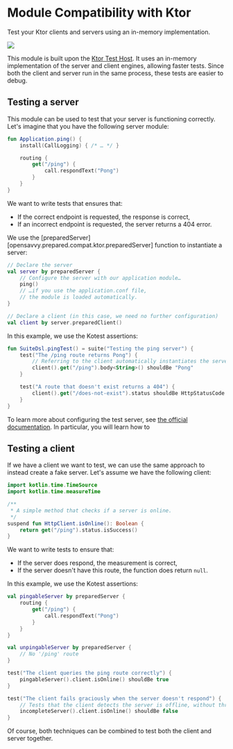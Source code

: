 # Module Compatibility with Ktor

Test your Ktor clients and servers using an in-memory implementation.

<a href="https://search.maven.org/search?q=dev.opensavvy.prepared.compat-ktor"><img src="https://img.shields.io/maven-central/v/dev.opensavvy.prepared/compat-ktor.svg?label=Maven%20Central"></a>

This module is built upon the [Ktor Test Host](https://ktor.io/docs/testing.html).
It uses an in-memory implementation of the server and client engines, allowing faster tests.
Since both the client and server run in the same process, these tests are easier to debug.

## Testing a server

This module can be used to test that your server is functioning correctly.
Let's imagine that you have the following server module:

```kotlin
fun Application.ping() {
	install(CallLogging) { /* … */ }

	routing {
		get("/ping") {
			call.respondText("Pong")
		}
	}
}
```

We want to write tests that ensures that:

- If the correct endpoint is requested, the response is correct,
- If an incorrect endpoint is requested, the server returns a 404 error.

We use the [preparedServer][opensavvy.prepared.compat.ktor.preparedServer] function to instantiate a server:

```kotlin
// Declare the server
val server by preparedServer {
	// Configure the server with our application module…
	ping()
	// …if you use the application.conf file, 
	// the module is loaded automatically.
}

// Declare a client (in this case, we need no further configuration)
val client by server.preparedClient()
```

In this example, we use the Kotest assertions:

```kotlin
fun SuiteDsl.pingTest() = suite("Testing the ping server") {
	test("The /ping route returns Pong") {
		// Referring to the client automatically instantiates the server
		client().get("/ping").body<String>() shouldBe "Pong"
	}

	test("A route that doesn't exist returns a 404") {
		client().get("/does-not-exist").status shouldBe HttpStatusCode.NotFound
	}
}
```

To learn more about configuring the test server, see [the official documentation](https://ktor.io/docs/testing.html). In particular, you will learn how to

## Testing a client

If we have a client we want to test, we can use the same approach to instead create a fake server.
Let's assume we have the following client:

```kotlin
import kotlin.time.TimeSource
import kotlin.time.measureTime

/**
 * A simple method that checks if a server is online.
 */
suspend fun HttpClient.isOnline(): Boolean {
	return get("/ping").status.isSuccess()
}
```

We want to write tests to ensure that:

- If the server does respond, the measurement is correct,
- If the server doesn't have this route, the function does return `null`.

In this example, we use the Kotest assertions:

```kotlin
val pingableServer by preparedServer {
	routing {
		get("/ping") {
			call.respondText("Pong")
		}
	}
}

val unpingableServer by preparedServer {
	// No '/ping' route
}

test("The client queries the ping route correctly") {
	pingableServer().client.isOnline() shouldBe true
}

test("The client fails graciously when the server doesn't respond") {
	// Tests that the client detects the server is offline, without throwing an exception or breaking in any other way
	incompleteServer().client.isOnline() shouldBe false
}
```

Of course, both techniques can be combined to test both the client and server together.
